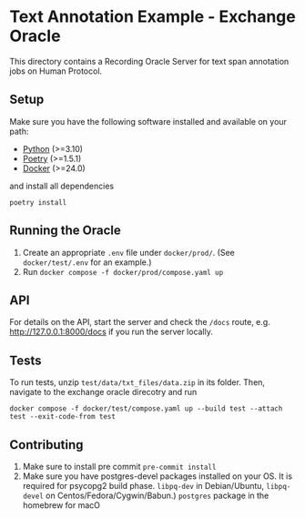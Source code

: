 # Text Annotation Example - Exchange Oracle

This directory contains a Recording Oracle Server for text span annotation jobs on Human Protocol.

## Setup
Make sure you have the following software installed and available on your path:

- [Python](https://www.python.org/downloads/) (>=3.10)
- [Poetry](https://python-poetry.org/docs/#installing-with-the-official-installer) (>=1.5.1)
- [Docker](https://docs.docker.com/desktop) (>=24.0)

and install all dependencies

```shell
poetry install
```

## Running the Oracle

1. Create an appropriate ``.env`` file under `docker/prod/`. (See `docker/test/.env` for an example.)
2. Run ``docker compose -f docker/prod/compose.yaml up``

## API

For details on the API, start the server and check the `/docs` route, e.g. http://127.0.0.1:8000/docs if you run the server locally.

## Tests

To run tests, unzip `test/data/txt_files/data.zip` in its folder. 
Then, navigate to the exchange oracle direcotry and run

````shell
docker compose -f docker/test/compose.yaml up --build test --attach test --exit-code-from test
````

## Contributing

1. Make sure to install pre commit ``pre-commit install``
2. Make sure you have postgres-devel packages installed on your OS. It is required for psycopg2 build phase.
   `libpq-dev` in Debian/Ubuntu, `libpq-devel` on Centos/Fedora/Cygwin/Babun.)
   `postgres` package in the homebrew for macO